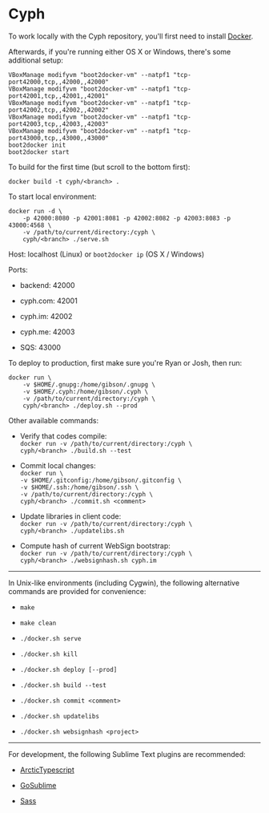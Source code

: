 # Cyph

To work locally with the Cyph repository, you'll first need to install [Docker](http://www.docker.com/).

Afterwards, if you're running either OS X or Windows, there's some additional setup:

	VBoxManage modifyvm "boot2docker-vm" --natpf1 "tcp-port42000,tcp,,42000,,42000"
	VBoxManage modifyvm "boot2docker-vm" --natpf1 "tcp-port42001,tcp,,42001,,42001"
	VBoxManage modifyvm "boot2docker-vm" --natpf1 "tcp-port42002,tcp,,42002,,42002"
	VBoxManage modifyvm "boot2docker-vm" --natpf1 "tcp-port42003,tcp,,42003,,42003"
	VBoxManage modifyvm "boot2docker-vm" --natpf1 "tcp-port43000,tcp,,43000,,43000"
	boot2docker init
	boot2docker start

To build for the first time (but scroll to the bottom first):

	docker build -t cyph/<branch> .

To start local environment:

	docker run -d \
		-p 42000:8080 -p 42001:8081 -p 42002:8082 -p 42003:8083 -p 43000:4568 \
		-v /path/to/current/directory:/cyph \
		cyph/<branch> ./serve.sh

Host: localhost (Linux) or `boot2docker ip` (OS X / Windows)

Ports:

* backend: 42000

* cyph.com: 42001

* cyph.im: 42002

* cyph.me: 42003

* SQS: 43000

To deploy to production, first make sure you're Ryan or Josh, then run:

	docker run \
		-v $HOME/.gnupg:/home/gibson/.gnupg \
		-v $HOME/.cyph:/home/gibson/.cyph \
		-v /path/to/current/directory:/cyph \
		cyph/<branch> ./deploy.sh --prod

Other available commands:

* Verify that codes compile:  
	`docker run -v /path/to/current/directory:/cyph \`  
	`cyph/<branch> ./build.sh --test`

* Commit local changes:  
	`docker run \`  
	`-v $HOME/.gitconfig:/home/gibson/.gitconfig \`  
	`-v $HOME/.ssh:/home/gibson/.ssh \`  
	`-v /path/to/current/directory:/cyph \`  
	`cyph/<branch> ./commit.sh <comment>`

* Update libraries in client code:  
	`docker run -v /path/to/current/directory:/cyph \`  
	`cyph/<branch> ./updatelibs.sh`

* Compute hash of current WebSign bootstrap:  
	`docker run -v /path/to/current/directory:/cyph \`  
	`cyph/<branch> ./websignhash.sh cyph.im`

---

In Unix-like environments (including Cygwin), the following alternative commands are provided for convenience:

* `make`

* `make clean`

* `./docker.sh serve`

* `./docker.sh kill`

* `./docker.sh deploy [--prod]`

* `./docker.sh build --test`

* `./docker.sh commit <comment>`

* `./docker.sh updatelibs`

* `./docker.sh websignhash <project>`

---

For development, the following Sublime Text plugins are recommended:

* [ArcticTypescript](https://packagecontrol.io/packages/ArcticTypescript)

* [GoSublime](https://packagecontrol.io/packages/GoSublime)

* [Sass](https://packagecontrol.io/packages/Sass)
